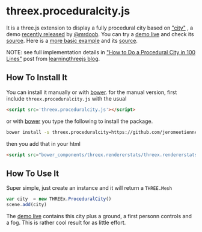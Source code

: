 threex.proceduralcity.js
========================

It is a three.js extension to display a fully procedural city based on 
["city"](http://www.mrdoob.com/lab/javascript/webgl/city/01/)
, a  demo [recently released](https://twitter.com/mrdoob/status/350730133319073792) by 
[@mrdoob](http://mrdoob.com).
You can try a
[demo live](http://jeromeetienne.github.io/threex.proceduralcity/examples/demo.html)
and check its 
[source](https://github.com/jeromeetienne/threex.proceduralcity/blob/master/examples/demo.html).
Here is a 
[more basic example](http://jeromeetienne.github.io/threex.proceduralcity/examples/basic.html) 
and its
[source](https://github.com/jeromeetienne/threex.proceduralcity/blob/master/examples/basic.html).

NOTE: see full implementation details in 
["How to Do a Procedural City in 100 Lines"](http://learningthreejs.com/blog/2013/08/02/how-to-do-a-procedural-city-in-100lines/)
post from 
[learningthreejs blog](http://learningthreejs.com/).

## How To Install It

You can install it manually or with
[bower](http://bower.io/).
for the manual version, first include ```threex.proceduralcity.js``` with the usual

```html
<script src='threex.proceduralcity.js'></script>
```

or with
[bower](http://bower.io/) 
you type the following to install the package.

```bash
bower install -s threex.proceduralcity=https://github.com/jeromeetienne/threex.proceduralcity/archive/master.zip
```

then you add that in your html

```html
<script src="bower_components/threex.rendererstats/threex.rendererstats.js"></script>
```

## How To Use It

Super simple, just create an instance and it will return a ```THREE.Mesh```

```javascript
var city  = new THREEx.ProceduralCity()
scene.add(city) 
```

The [demo live](http://jeromeetienne.github.io/threex.proceduralcity/examples/demo.html)
contains this city plus a ground, a first personn controls and a fog.
This is rather cool result for as little effort.


